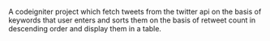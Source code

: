 
A codeigniter project which fetch tweets from the twitter api on the basis of keywords that user enters and sorts them on the basis of retweet count in descending order and display them in a table.
